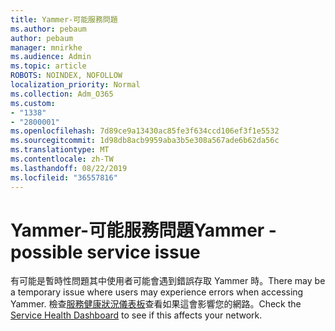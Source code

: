 ```yaml
---
title: Yammer-可能服務問題
ms.author: pebaum
author: pebaum
manager: mnirkhe
ms.audience: Admin
ms.topic: article
ROBOTS: NOINDEX, NOFOLLOW
localization_priority: Normal
ms.collection: Adm_O365
ms.custom:
- "1338"
- "2800001"
ms.openlocfilehash: 7d89ce9a13430ac85fe3f634ccd106ef3f1e5532
ms.sourcegitcommit: 1d98db8acb9959aba3b5e308a567ade6b62da56c
ms.translationtype: MT
ms.contentlocale: zh-TW
ms.lasthandoff: 08/22/2019
ms.locfileid: "36557816"
---
```

# <a name="yammer---possible-service-issue"></a><span data-ttu-id="76fe1-102">Yammer-可能服務問題</span><span class="sxs-lookup"><span data-stu-id="76fe1-102">Yammer - possible service issue</span></span>

<span data-ttu-id="76fe1-103">有可能是暫時性問題其中使用者可能會遇到錯誤存取 Yammer 時。</span><span class="sxs-lookup"><span data-stu-id="76fe1-103">There may be a temporary issue where users may experience errors when accessing Yammer.</span></span> <span data-ttu-id="76fe1-104">檢查[服務健康狀況儀表板](https://admin.microsoft.com/AdminPortal/Home#/servicehealth)查看如果這會影響您的網路。</span><span class="sxs-lookup"><span data-stu-id="76fe1-104">Check the [Service Health Dashboard](https://admin.microsoft.com/AdminPortal/Home#/servicehealth) to see if this affects your network.</span></span>
